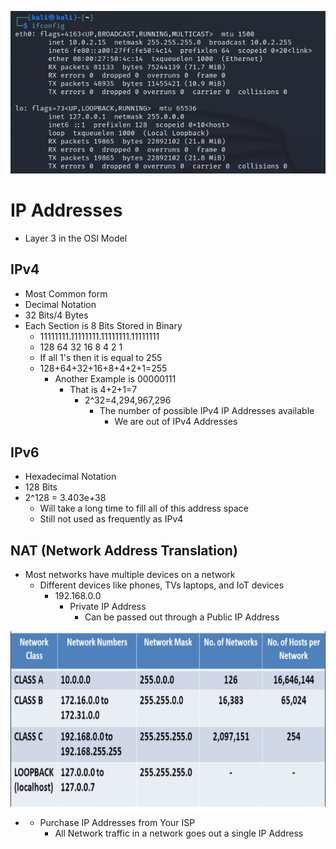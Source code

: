 ![af85aeb49ce361826f06f1a6e0b25007.png](../../_resources/af85aeb49ce361826f06f1a6e0b25007.png)

# IP Addresses

- Layer 3 in the OSI Model

## IPv4

- Most Common form
- Decimal Notation
- 32 Bits/4 Bytes
- Each Section is 8 Bits Stored in Binary
    - 11111111.11111111.11111111.11111111
    - 128 64 32 16 8 4 2 1
    - If all 1's then it is equal to 255
    - 128+64+32+16+8+4+2+1=255
        - Another Example is 00000111
            - That is 4+2+1=7
                - 2^32=4,294,967,296
                    - The number of possible IPv4 IP Addresses available
                        - We are out of IPv4 Addresses

## IPv6

- Hexadecimal Notation
- 128 Bits
- 2^128 = 3.403e+38
    - Will take a long time to fill all of this address space
    - Still not used as frequently as IPv4

## NAT (Network Address Translation)

- Most networks have multiple devices on a network
    - Different devices like phones, TVs laptops, and IoT devices
        - 192.168.0.0
            - Private IP Address
                - Can be passed out through a Public IP Address

<img src="../../_resources/0ac5e8d666e0f2d274cc6ab65795fbf8.png" alt="0ac5e8d666e0f2d274cc6ab65795fbf8.png" width="717" height="281">

- - Purchase IP Addresses from Your ISP
    - All Network traffic in a network goes out a single IP Address
